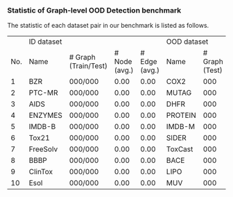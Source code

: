 ### Statistic of Graph-level OOD Detection benchmark

The statistic of each dataset pair in our benchmark is listed as follows.

<table>
  <tr>
  <td> </td><td colspan="4">ID dataset</td><td colspan="4">OOD dataset</td>
  </tr>
  <tr><td>No.</td><td>Name</td><td># Graph<br>(Train/Test)</td><td># Node<br>(avg.)</td><td># Edge<br>(avg.)</td><td>Name</td><td># Graph<br>(Test)</td><td># Node<br>(avg.)</td><td># Edge<br>(avg.)</td>
  </tr>
  <tr><td>1</td><td>BZR</td><td>000/000</td><td>0.00</td><td>0.00</td>
                <td>COX2</td><td>000</td><td>0.00</td><td>0.00</td>
  </tr>
  <tr><td>2</td><td>PTC-MR</td><td>000/000</td><td>0.00</td><td>0.00</td>
                <td>MUTAG</td><td>000</td><td>0.00</td><td>0.00</td>
  </tr>
  <tr><td>3</td><td>AIDS</td><td>000/000</td><td>0.00</td><td>0.00</td>
                <td>DHFR</td><td>000</td><td>0.00</td><td>0.00</td>
  </tr>
  <tr><td>4</td><td>ENZYMES</td><td>000/000</td><td>0.00</td><td>0.00</td>
                <td>PROTEIN</td><td>000</td><td>0.00</td><td>0.00</td>
  </tr>
  <tr><td>5</td><td>IMDB-B</td><td>000/000</td><td>0.00</td><td>0.00</td>
                <td>IMDB-M</td><td>000</td><td>0.00</td><td>0.00</td>
  </tr>
  <tr><td>6</td><td>Tox21</td><td>000/000</td><td>0.00</td><td>0.00</td>
                <td>SIDER</td><td>000</td><td>0.00</td><td>0.00</td>
  </tr>
  <tr><td>7</td><td>FreeSolv</td><td>000/000</td><td>0.00</td><td>0.00</td>
                <td>ToxCast</td><td>000</td><td>0.00</td><td>0.00</td>
  </tr>
  <tr><td>8</td><td>BBBP</td><td>000/000</td><td>0.00</td><td>0.00</td>
                <td>BACE</td><td>000</td><td>0.00</td><td>0.00</td>
  </tr>
  <tr><td>9</td><td>ClinTox</td><td>000/000</td><td>0.00</td><td>0.00</td>
                <td>LIPO</td><td>000</td><td>0.00</td><td>0.00</td>
  </tr>
  <tr><td>10</td><td>Esol</td><td>000/000</td><td>0.00</td><td>0.00</td>
                <td>MUV</td><td>000</td><td>0.00</td><td>0.00</td>
  </tr>
</table>
